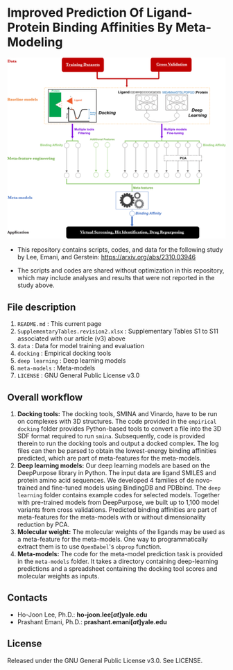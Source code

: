 # Improved Prediction Of Ligand-Protein Binding Affinities By Meta-Modeling
<p align="center">
  <img src="https://github.com/Lee1701/Lee2023a/blob/main/images/Fig1.revised.png" width="600">
</p>

- This repository contains scripts, codes, and data for the following study by Lee, Emani, and Gerstein:
<https://arxiv.org/abs/2310.03946>

- The scripts and codes are shared without optimization in this repository, which may include analyses and results that were not reported in the study above.

## File description
1. `README.md`
  : This current page
2. `SupplementaryTables.revision2.xlsx`
  : Supplementary Tables S1 to S11 associated with our article (v3) above
3. `data`
  : Data for model training and evaluation
4. `docking`
  : Empirical docking tools
5. `deep learning`
  : Deep learning models
6. `meta-models`
  : Meta-models
7. `LICENSE`
  : GNU General Public License v3.0

## Overall workflow
1. **Docking tools:** The docking tools, SMINA and Vinardo, have to be run on complexes with 3D structures. The code provided in the `empirical docking` folder provides Python-based tools to convert a file into the 3D SDF format required to run `smina`. Subsequently, code is provided therein to run the docking tools and output a docked complex. The log files can then be parsed to obtain the lowest-energy binding affinities predicted, which are part of meta-features for the meta-models.
2. **Deep learning models:** Our deep learning models are based on the DeepPurpose library in Python. The input data are ligand SMILES and protein amino acid sequences. We developed 4 families of de novo-trained and fine-tuned models using BindingDB and PDBbind. The `deep learning` folder contains example codes for selected models. Together with pre-trained models from DeepPurpose, we built up to 1,100 model variants from cross validations. Predicted binding affinities are part of meta-features for the meta-models with or without dimensionality reduction by PCA.
3. **Molecular weight:** The molecular weights of the ligands may be used as a meta-feature for the meta-models. One way to programmatically extract them is to use `OpenBabel`'s `obprop` function.
4. **Meta-models:** The code for the meta-model prediction task is provided in the `meta-models` folder. It takes a directory containing deep-learning predictions and a spreadsheet containing the docking tool scores and molecular weights as inputs.

## Contacts
- Ho-Joon Lee, Ph.D.: **ho-joon.lee[_at_]yale.edu**
- Prashant Emani, Ph.D.: **prashant.emani[_at_]yale.edu**

## License
Released under the GNU General Public License v3.0. See LICENSE.
